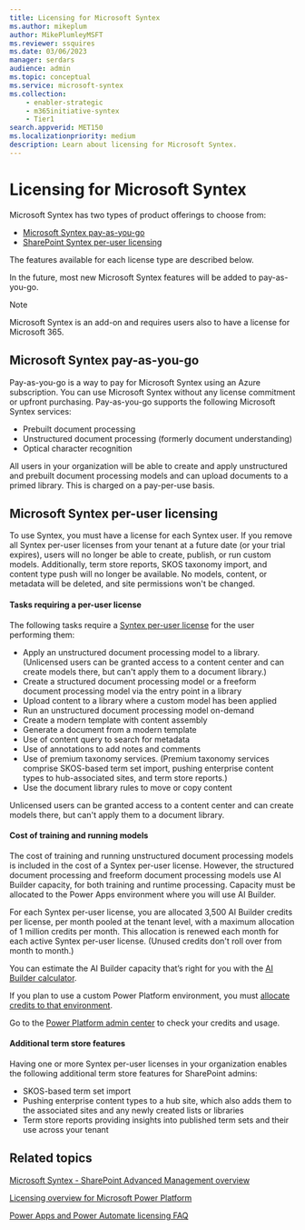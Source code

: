 ```yaml
---
title: Licensing for Microsoft Syntex
ms.author: mikeplum
author: MikePlumleyMSFT
ms.reviewer: ssquires
ms.date: 03/06/2023
manager: serdars
audience: admin
ms.topic: conceptual
ms.service: microsoft-syntex
ms.collection: 
    - enabler-strategic
    - m365initiative-syntex
    - Tier1
search.appverid: MET150
ms.localizationpriority: medium
description: Learn about licensing for Microsoft Syntex.
---
```


# Licensing for Microsoft Syntex

Microsoft Syntex has two types of product offerings to choose from:

- [Microsoft Syntex pay-as-you-go](#microsoft-syntex-pay-as-you-go)
- [SharePoint Syntex per-user licensing](#microsoft-syntex-per-user-licensing)

The features available for each license type are described below. <!-- You can use both licenses if you need to.-->

In the future, most new Microsoft Syntex features will be added to pay-as-you-go.

> [!NOTE] 
> Microsoft Syntex is an add-on and requires users also to have a license for Microsoft 365.

## Microsoft Syntex pay-as-you-go

Pay-as-you-go is a way to pay for Microsoft Syntex using an Azure subscription. You can use Microsoft Syntex without any license commitment or upfront purchasing. Pay-as-you-go supports the following Microsoft Syntex services:

- Prebuilt document processing
- Unstructured document processing (formerly document understanding)
- Optical character recognition

All users in your organization will be able to create and apply unstructured and prebuilt document processing models and can upload documents to a primed library. This is charged on a pay-per-use basis.

## Microsoft Syntex per-user licensing

To use Syntex, you must have a license for each Syntex user. If you remove all Syntex per-user licenses from your tenant at a future date (or your trial expires), users will no longer be able to create, publish, or run custom models. Additionally, term store reports, SKOS taxonomy import, and content type push will no longer be available. No models, content, or metadata will be deleted, and site permissions won't be changed.

#### Tasks requiring a per-user license
 
The following tasks require a [Syntex per-user license](https://www.microsoft.com/microsoft-365/enterprise/sharepoint-syntex) for the user performing them:
 
- Apply an unstructured document processing model to a library. (Unlicensed users can be granted access to a content center and can create models there, but can't apply them to a document library.)
- Create a structured document processing model or a freeform document processing model via the entry point in a library
- Upload content to a library where a custom model has been applied
- Run an unstructured document processing model on-demand
- Create a modern template with content assembly
- Generate a document from a modern template
- Use of content query to search for metadata
- Use of annotations to add notes and comments
- Use of premium taxonomy services. (Premium taxonomy services comprise SKOS-based term set import, pushing enterprise content types to hub-associated sites, and term store reports.)
- Use the document library rules to move or copy content

Unlicensed users can be granted access to a content center and can create models there, but can't apply them to a document library.
 
#### Cost of training and running models
 
The cost of training and running unstructured document processing models is included in the cost of a Syntex per-user license. However, the structured document processing and freeform document processing models use AI Builder capacity, for both training and runtime processing. Capacity must be allocated to the Power Apps environment where you will use AI Builder.

For each Syntex per-user license, you are allocated 3,500 AI Builder credits per license, per month pooled at the tenant level, with a maximum allocation of 1 million credits per month. This allocation is renewed each month for each active Syntex per-user license. (Unused credits don't roll over from month to month.)

You can estimate the AI Builder capacity that’s right for you with the [AI Builder calculator](https://powerapps.microsoft.com/ai-builder-calculator).

If you plan to use a custom Power Platform environment, you must [allocate credits to that environment](/power-platform/admin/capacity-add-on).

Go to the [Power Platform admin center](https://admin.powerplatform.microsoft.com/resources/capacity) to check your credits and usage.
  
#### Additional term store features

Having one or more Syntex per-user licenses in your organization enables the following additional term store features for SharePoint admins:
 
- SKOS-based term set import
- Pushing enterprise content types to a hub site, which also adds them to the associated sites and any newly created lists or libraries
- Term store reports providing insights into published term sets and their use across your tenant

## Related topics

[Microsoft Syntex - SharePoint Advanced Management overview](/sharepoint/advanced-management)

[Licensing overview for Microsoft Power Platform](/power-platform/admin/pricing-billing-skus)

[Power Apps and Power Automate licensing FAQ](/power-platform/admin/powerapps-flow-licensing-faq)
